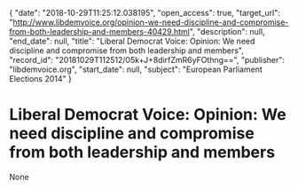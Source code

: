 {
  "date": "2018-10-29T11:25:12.038195", 
  "open_access": true, 
  "target_url": "http://www.libdemvoice.org/opinion-we-need-discipline-and-compromise-from-both-leadership-and-members-40429.html", 
  "description": null, 
  "end_date": null, 
  "title": "Liberal Democrat Voice: Opinion: We need discipline and compromise from both leadership and members", 
  "record_id": "20181029T112512/05k+J+8dirfZmR6yFOthng==", 
  "publisher": "libdemvoice.org", 
  "start_date": null, 
  "subject": "European Parliament Elections 2014"
}

# Liberal Democrat Voice: Opinion: We need discipline and compromise from both leadership and members

None